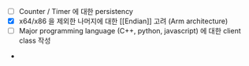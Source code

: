 - [ ] Counter / Timer 에 대한 persistency
- [x] x64/x86 을 제외한 나머지에 대한 [[Endian]] 고려 (Arm architecture) 
- [ ] Major programming language (C++, python, javascript) 에 대한 client class 작성
- 